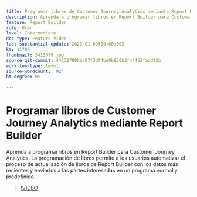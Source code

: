 ```yaml
---
title: Programar libros de Customer Journey Analytics mediante Report Builder
description: Aprenda a programar libros en Report Builder para Customer Journey Analytics. La programación de libros permite a los usuarios automatizar el proceso de actualización de libros de Report Builder con los datos más recientes y enviarlos a las partes interesadas en un programa normal y predefinido.
feature: Report Builder
role: User
level: Intermediate
doc-type: Feature Video
last-substantial-update: 2023-01-09T00:00:00Z
kt: 11709
thumbnail: 3413079.jpg
source-git-commit: 44231780bac87f3df4be9b850b3f44453faddf3b
workflow-type: tm+mt
source-wordcount: '92'
ht-degree: 0%

---
```



# Programar libros de Customer Journey Analytics mediante Report Builder

Aprenda a programar libros en Report Builder para Customer Journey Analytics. La programación de libros permite a los usuarios automatizar el proceso de actualización de libros de Report Builder con los datos más recientes y enviarlos a las partes interesadas en un programa normal y predefinido.

>[!VIDEO](https://video.tv.adobe.com/v/3413079/?quality=12&learn=on)
